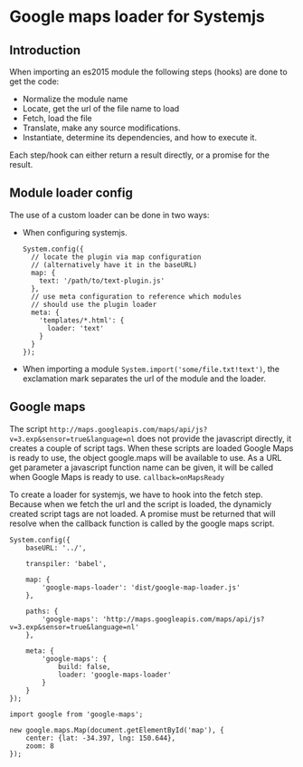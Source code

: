 # Google maps loader for Systemjs

## Introduction

When importing an es2015 module the following steps (hooks) are done to get the code:

- Normalize the module name
- Locate, get the url of the file name to load
- Fetch, load the file
- Translate, make any source modifications.
- Instantiate, determine its dependencies, and how to execute it.

Each step/hook can either return a result directly, or a promise for the result.


## Module loader config

The use of a custom loader can be done in two ways:

- When configuring systemjs.
    ```
    System.config({
      // locate the plugin via map configuration
      // (alternatively have it in the baseURL)
      map: {
        text: '/path/to/text-plugin.js'
      },
      // use meta configuration to reference which modules
      // should use the plugin loader
      meta: {
        'templates/*.html': {
          loader: 'text'
        }
      }
    });
    ```
- When importing a module
    `System.import('some/file.txt!text')`, the exclamation mark separates the url of the module and the loader.


## Google maps

The script `http://maps.googleapis.com/maps/api/js?v=3.exp&sensor=true&language=nl` does not provide the javascript directly, it creates a couple of script tags.
When these scripts are loaded Google Maps is ready to use, the object google.maps will be available to use.
As a URL get parameter a javascript function name can be given, it will be called when Google Maps is ready to use.
`callback=onMapsReady`

To create a loader for systemjs, we have to hook into the fetch step. Because when we fetch the url and the script is loaded, the dynamicly created script tags are not loaded. A promise must be returned that will resolve when the callback function is called by the google maps script.


```
System.config({
    baseURL: '../',

    transpiler: 'babel',

    map: {
        'google-maps-loader': 'dist/google-map-loader.js'
    },

    paths: {
        'google-maps': 'http://maps.googleapis.com/maps/api/js?v=3.exp&sensor=true&language=nl'
    },

    meta: {
        'google-maps': {
            build: false,
            loader: 'google-maps-loader'
        }
    }
});
```


```
import google from 'google-maps';

new google.maps.Map(document.getElementById('map'), {
    center: {lat: -34.397, lng: 150.644},
    zoom: 8
});
```
